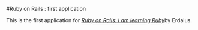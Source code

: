 #Ruby on Rails : first application

This is the first application for [*Ruby on Rails: I am learning Ruby*](http://erdal.us)by Erdalus.